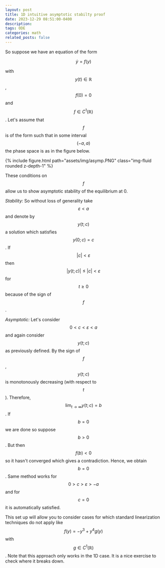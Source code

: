 ```yaml
---
layout: post
title: 1D intuitive asymptotic stabilty proof
date: 2023-12-29 08:51:00-0400
description: 
tags: ODE
categories: math
related_posts: false
---
```



So suppose we have an equation of the form 

$$
\dot y = f(y)
$$

with $$ y(t) \in \mathbb{R} $$, $$ f(0) = 0 $$ and $$ f \in C^1(\mathbb{R}) $$. Let's assume that $$ f $$ is of the form such that in some interval $$ (-a, a) $$ the phase space is as in the figure below.

<div class="container">
        {% include figure.html path="assets/img/asymp.PNG" class="img-fluid rounded z-depth-1" %}
</div>

These conditions on $$ f $$ allow us to show asymptotic stability of the equilibrium at 0. 

*Stability:* So without loss of generality take $$ \varepsilon < a $$ and denote by $$ y(t; c ) $$  a solution which satisfies $$ y(0;c)=c $$.  If $$ | c| < \varepsilon $$ then $$ | y(t;c)| \leq |c|  <\varepsilon $$  for $$ t \geq 0 $$ because of the sign of $$ f $$ .

*Asymptotic:* Let's consider $$ 0 < c < \varepsilon < a $$ and again consider $$ y(t;c) $$ as previously defined. By the sign of $$ f $$ , $$ y(t;c) $$ is monotonously decreasing (with respect to $$ t $$). Therefore, $$ \lim_{t \rightarrow \infty }y(t;c) = b $$. If $$ b=0 $$ we are done so suppose $$ b>0 $$. But then $$ f(b) <0 $$ so it hasn't converged which gives a contradiction. Hence, we obtain $$ b=0 $$. Same method works for $$ 0>c> \varepsilon>-a $$ and for $$ c=0 $$ it is automatically satisfied. 

This set up will allow you to consider cases for which standard linearization techniques do not apply like $$ f(y) = -y^3 + y^4 g(y) $$ with $$ g \in C^1(\mathbb{R}) $$. Note that this approach only works in the 1D case. It is a nice exercise to check where it breaks down.   